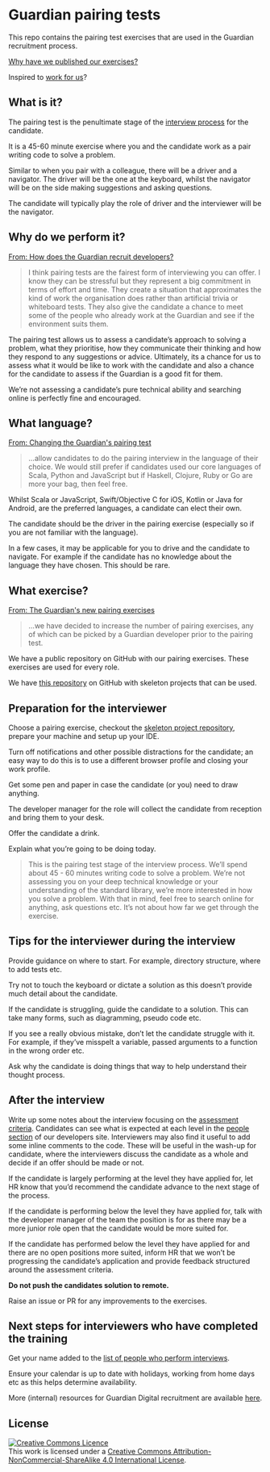# Guardian pairing tests

This repo contains the pairing test exercises that are used in the Guardian recruitment process.

[Why have we published our exercises?](https://www.theguardian.com/info/developer-blog/2016/jan/20/the-guardians-new-pairing-exercises)

Inspired to [work for us](http://developers.theguardian.com/join-the-team.html)?

## What is it?
The pairing test is the penultimate stage of the [interview process](https://www.theguardian.com/info/developer-blog/2015/jan/20/how-does-the-guardian-recruit-developers) for the candidate.

It is a 45-60 minute exercise where you and the candidate work as a pair writing code to solve a problem.

Similar to when you pair with a colleague, there will be a driver and a navigator. The driver will be the one at the keyboard, whilst the navigator will be on the side making suggestions and asking questions.

The candidate will typically play the role of driver and the interviewer will be the navigator.

## Why do we perform it?
[From: How does the Guardian recruit developers?](https://www.theguardian.com/info/developer-blog/2015/jan/20/how-does-the-guardian-recruit-developers)
> I think pairing tests are the fairest form of interviewing you can offer. I know they can be stressful but they represent a big commitment in terms of effort and time. They create a situation that approximates the kind of work the organisation does rather than artificial trivia or whiteboard tests. They also give the candidate a chance to meet some of the people who already work at the Guardian and see if the environment suits them.

The pairing test allows us to assess a candidate’s approach to solving a problem, what they prioritise, how they communicate their thinking and how they respond to any suggestions or advice. Ultimately, its a chance for us to assess what it would be like to work with the candidate and also a chance for the candidate to assess if the Guardian is a good fit for them.

We’re not assessing a candidate’s pure technical ability and searching online is perfectly fine and encouraged.

## What language?
[From: Changing the Guardian's pairing test](https://www.theguardian.com/info/developer-blog/2014/may/28/changing-the-guardians-pairing-test)
> ...allow candidates to do the pairing interview in the language of their choice. We would still prefer if candidates used our core languages of Scala, Python and JavaScript but if Haskell, Clojure, Ruby or Go are more your bag, then feel free.

Whilst Scala or JavaScript, Swift/Objective C for iOS, Kotlin or Java for Android, are the preferred languages, a candidate can elect their own.

The candidate should be the driver in the pairing exercise (especially so if you are not  familiar with the language).

In a few cases, it may be applicable for you to drive and the candidate to navigate. For example if the candidate has no knowledge about the language they have chosen. This should be rare.

## What exercise?
[From: The Guardian's new pairing exercises](https://www.theguardian.com/info/developer-blog/2016/jan/20/the-guardians-new-pairing-exercises)
> ...we have decided to increase the number of pairing exercises, any of which can be picked by a Guardian developer prior to the pairing test.

We have a public repository on GitHub with our pairing exercises. These exercises are used for every role.

We have [this repository](https://github.com/guardian/pairing-test-project) on GitHub with skeleton projects that can be used.

## Preparation for the interviewer
Choose a pairing exercise, checkout the [skeleton project repository](https://github.com/guardian/pairing-test-project), prepare your machine and setup up your IDE.

Turn off notifications and other possible distractions for the candidate; an easy way to do this is to use a different browser profile and closing your work profile.

Get some pen and paper in case the candidate (or you) need to draw anything.

The developer manager for the role will collect the candidate from reception and bring them to your desk.

Offer the candidate a drink.

Explain what you’re going to be doing today.
> This is the pairing test stage of the interview process. We’ll spend about 45 - 60 minutes writing code to solve a problem. We’re not assessing you on your deep technical knowledge or your understanding of the standard library, we’re more interested in how you solve a problem. With that in mind, feel free to search online for anything, ask questions etc. It’s not about how far we get through the exercise.

## Tips for the interviewer during the interview
Provide guidance on where to start. For example, directory structure, where to add tests etc.

Try not to touch the keyboard or dictate a solution as this doesn’t provide much detail about the candidate.

If the candidate is struggling, guide the candidate to a solution. This can take many forms, such as diagramming, pseudo code etc.

If you see a really obvious mistake, don’t let the candidate struggle with it. For example, if they’ve misspelt a variable, passed arguments to a function in the wrong order etc.

Ask why the candidate is doing things that way to help understand their thought process.

## After the interview
Write up some notes about the interview focusing on the [assessment criteria](https://docs.google.com/spreadsheets/d/1Pyr6pDMvisGAYPCOAAS1YDIrA_GXvCE4YUc3c-vk0H4/edit#gid=0).
Candidates can see what is expected at each level in the [people section](https://developers.theguardian.com/open-people.html) of our developers site.
Interviewers may also find it useful to add some inline comments to the code. These will be useful in the wash-up for candidate, where the interviewers discuss the candidate as a whole and decide if an offer should be made or not.

If the candidate is largely performing at the level they have applied for, let HR know that you’d recommend the candidate advance to the next stage of the process.

If the candidate is performing below the level they have applied for, talk with the developer manager of the team the position is for as there may be a more junior role open that the candidate would be more suited for.

If the candidate has performed below the level they have applied for and there are no open positions more suited, inform HR that we won’t be progressing the candidate’s application and provide feedback structured around the assessment criteria.

**Do not push the candidates solution to remote.**

Raise an issue or PR for any improvements to the exercises.

## Next steps for interviewers who have completed the training
Get your name added to the [list of people who perform interviews](https://docs.google.com/spreadsheets/d/1o2zo8SBNY7GpIBV8JZDd1SPS7n3j1aZcCMB50yjhrQ4/edit?usp=drive_web&ouid=100705330630281350114).

Ensure your calendar is up to date with holidays, working from home days etc as this helps determine availability.

More (internal) resources for Guardian Digital recruitment are available [here](https://drive.google.com/drive/folders/0BymWyuuyvGCCdjEySVlpWVkzUlE).


## License

<a rel="license" href="http://creativecommons.org/licenses/by-nc-sa/4.0/"><img alt="Creative Commons Licence" style="border-width:0" src="https://i.creativecommons.org/l/by-nc-sa/4.0/80x15.png" /></a><br />This work is licensed under a <a rel="license" href="http://creativecommons.org/licenses/by-nc-sa/4.0/">Creative Commons Attribution-NonCommercial-ShareAlike 4.0 International License</a>.
